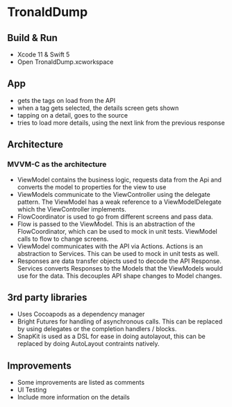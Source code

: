 #  TronaldDump

## Build & Run
- Xcode 11 & Swift 5
- Open TronaldDump.xcworkspace

## App
- gets the tags on load from the API
- when a tag gets selected, the details screen gets shown
- tapping on a detail, goes to the source
- tries to load more details, using the next link from the previous response

## Architecture
### MVVM-C as the architecture
- ViewModel contains the business logic, requests data from the Api and converts the model to properties for the view to use  
- ViewModels communicate to the ViewController using the delegate pattern. The ViewModel has a weak reference to a ViewModelDelegate which the ViewController implements.  
- FlowCoordinator is used to go from different screens and pass data.
- Flow is passed to the ViewModel. This is an abstraction of the FlowCoordinator, which can be used to mock in unit tests. ViewModel calls to flow to change screens.
- ViewModel communicates with the API via Actions. Actions is an abstraction to Services. This can be used to mock in unit tests as well.
- Responses are data transfer objects used to decode the API Response. Services converts Responses to the Models that the ViewModels would use for the data.  This decouples API shape changes to Model changes.

## 3rd party libraries
- Uses Cocoapods as a dependency manager
- Bright Futures for handling of asynchronous calls. This can be replaced by using delegates or the completion handlers / blocks.
- SnapKit is used as a DSL for ease in doing autolayout, this can be replaced by doing AutoLayout contraints natively.

## Improvements
- Some improvements are listed as comments
- UI Testing
- Include more information on the details
